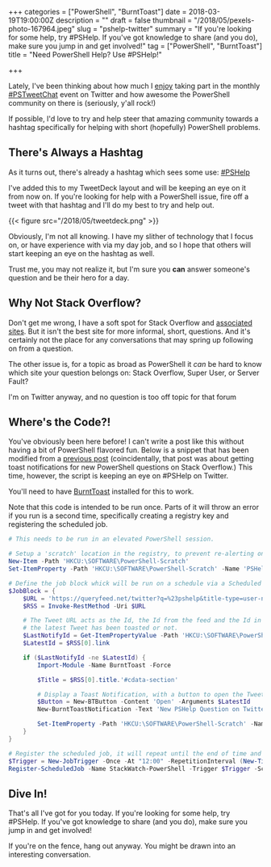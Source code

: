 +++
categories = ["PowerShell", "BurntToast"]
date = 2018-03-19T19:00:00Z
description = ""
draft = false
thumbnail = "/2018/05/pexels-photo-167964.jpeg"
slug = "pshelp-twitter"
summary = "If you're looking for some help, try #PSHelp. If you've got knowledge to share (and you do), make sure you jump in and get involved!"
tag = ["PowerShell", "BurntToast"]
title = "Need PowerShell Help? Use #PSHelp!"

+++


Lately, I've been thinking about how much I [enjoy](https://king.geek.nz/2018/03/12/where-are-you/#pstweetchat) taking part in the monthly [#PSTweetChat](https://twitter.com/search?f=tweets&vertical=default&q=%23PSTweetChat&src=typd) event on Twitter and how awesome the PowerShell community on there is (seriously, y'all rock!)

If possible, I'd love to try and help steer that amazing community towards a hashtag specifically for helping with short (hopefully) PowerShell problems.

## **There's Always a Hashtag**

As it turns out, there's already a hashtag which sees some use: [#PSHelp](https://twitter.com/search?f=tweets&vertical=default&q=%23PSHelp&src=typd)

I've added this to my TweetDeck layout and will be keeping an eye on it from now on. If you're looking for help with a PowerShell issue, fire off a tweet with that hashtag and I'll do my best to try and help out.

{{< figure src="/2018/05/tweetdeck.png" >}}

Obviously, I'm not all knowing. I have my slither of technology that I focus on, or have experience with via my day job, and so I hope that others will start keeping an eye on the hashtag as well.

Trust me, you may not realize it, but I'm sure you **can** answer someone's question and be their hero for a day.

## **Why Not Stack Overflow?**

Don't get me wrong, I have a soft spot for Stack Overflow and [associated sites](https://stackexchange.com/users/56811/windos?tab=accounts). But it isn't the best site for more informal, short, questions. And it's certainly not the place for any conversations that may spring up following on from a question.

The other issue is, for a topic as broad as PowerShell it _can_ be hard to know which site your question belongs on: Stack Overflow, Super User, or Server Fault?

I'm on Twitter anyway, and no question is too off topic for that forum

## **Where's the Code?!**

You've obviously been here before! I can't write a post like this without having a bit of PowerShell flavored fun. Below is a snippet that has been modified from a [previous post](https://king.geek.nz/2017/03/20/crouton-stackwatch/) (coincidentally, that post was about getting toast notifications for new PowerShell questions on Stack Overflow.) This time, however, the script is keeping an eye on #PSHelp on Twitter.

You'll need to have [BurntToast](https://powershellgallery.com/packages/BurntToast) installed for this to work.

Note that this code is intended to be run once. Parts of it will throw an error if you run is a second time, specifically creating a registry key and registering the scheduled job.

```powershell
# This needs to be run in an elevated PowerShell session.

# Setup a 'scratch' location in the registry, to prevent re-alerting on the same tweet.
New-Item -Path 'HKCU:\SOFTWARE\PowerShell-Scratch'
Set-ItemProperty -Path 'HKCU:\SOFTWARE\PowerShell-Scratch' -Name 'PSHelp-LastId' –Value 'FirstRun'

# Define the job block whick will be run on a schedule via a Scheduled Job
$JobBlock = {
    $URL = 'https://queryfeed.net/twitter?q=%23pshelp&title-type=user-name-both&geocode=&omit-retweets=on'
    $RSS = Invoke-RestMethod -Uri $URL

    # The Tweet URL acts as the Id, the Id from the feed and the Id in the registry are compared to see if
    # the latest Tweet has been toasted or not.
    $LastNotifyId = Get-ItemPropertyValue -Path 'HKCU:\SOFTWARE\PowerShell-Scratch' -Name 'PSHelp-LastId'
    $LatestId = $RSS[0].link

    if ($LastNotifyId -ne $LatestId) {
        Import-Module -Name BurntToast -Force

        $Title = $RSS[0].title.'#cdata-section'

        # Display a Toast Notification, with a button to open the Tweet.
        $Button = New-BTButton -Content 'Open' -Arguments $LatestId
        New-BurntToastNotification -Text 'New PSHelp Question on Twitter', "From: $Title" -Button $Button

        Set-ItemProperty -Path 'HKCU:\SOFTWARE\PowerShell-Scratch' -Name 'PSHelp-LastId' -Value $LatestId
    }
}

# Register the scheduled job, it will repeat until the end of time and check Twitter every five minutes.
$Trigger = New-JobTrigger -Once -At "12:00" -RepetitionInterval (New-TimeSpan -Minutes 5) -RepeatIndefinitely
Register-ScheduledJob -Name StackWatch-PowerShell -Trigger $Trigger -ScriptBlock $JobBlock -Credential domain\user

```

## **Dive In!**

That's all I've got for you today. If you're looking for some help, try #PSHelp. If you've got knowledge to share (and you do), make sure you jump in and get involved!

If you're on the fence, hang out anyway. You might be drawn into an interesting conversation.

